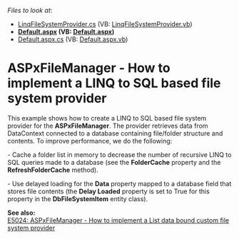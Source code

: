 <!-- default file list -->
*Files to look at*:

* [LinqFileSystemProvider.cs](./CS/WebSite/App_Code/LinqFileSystemProvider.cs) (VB: [LinqFileSystemProvider.vb](./VB/WebSite/App_Code/LinqFileSystemProvider.vb))
* **[Default.aspx](./CS/WebSite/Default.aspx) (VB: [Default.aspx](./VB/WebSite/Default.aspx))**
* [Default.aspx.cs](./CS/WebSite/Default.aspx.cs) (VB: [Default.aspx.vb](./VB/WebSite/Default.aspx.vb))
<!-- default file list end -->
# ASPxFileManager - How to implement a LINQ to SQL based file system provider


<p>This example shows how to create a LINQ to SQL based file system provider for the <strong>ASPxFileManager</strong>. The provider retrieves data from DataContext connected to a database containing file/folder structure and contents. To improve performance, we do the following:</p><p>- Cache a folder list in memory to decrease the number of recursive LINQ to SQL queries made to a database (see the <strong>FolderCache</strong> property and the <strong>RefreshFolderCache</strong> method). </p><p>- Use delayed loading for the <strong>Data</strong> property mapped to a database field that stores file contents (the <strong>Delay Loaded</strong> property is set to True for this property in the <strong>DbFileSystemItem</strong> entity class).</p><p><strong>See </strong><strong>also:</strong><strong><br />
</strong><a href="https://www.devexpress.com/Support/Center/p/E5024">E5024: ASPxFileManager - How to implement a List data bound custom file system provider</a></p>

<br/>


